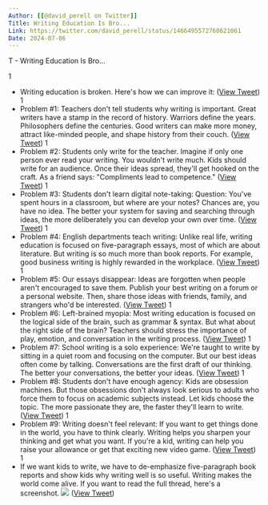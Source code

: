 ```yaml
---
Author: [[@david_perell on Twitter]]
Title: Writing Education Is Bro...
Link: https://twitter.com/david_perell/status/1466495572760621061
Date: 2024-07-06
---
```

T - Writing Education Is Bro...

1
- Writing education is broken. 
  Here's how we can improve it: ([View Tweet](https://twitter.com/david_perell/status/1466495572760621061))
1
- Problem #1: Teachers don't tell students why writing is important.
  Great writers have a stamp in the record of history. Warriors define the years. Philosophers define the centuries. Good writers can make more money, attract like-minded people, and shape history from their couch. ([View Tweet](https://twitter.com/david_perell/status/1466495576019771396))
1
- Problem #2: Students only write for the teacher. 
  Imagine if only one person ever read your writing. You wouldn't write much. Kids should write for an audience. Once their ideas spread, they'll get hooked on the craft. 
  As a friend says: "Compliments lead to competence." ([View Tweet](https://twitter.com/david_perell/status/1466495578225971207))
1
- Problem #3: Students don't learn digital note-taking: 
  Question: You've spent hours in a classroom, but where are your notes? 
  Chances are, you have no idea. The better your system for saving and searching through ideas, the more deliberately you can develop your own over time. ([View Tweet](https://twitter.com/david_perell/status/1466495580428021763))
1
- Problem #4: English departments teach writing: 
  Unlike real life, writing education is focused on five-paragraph essays, most of which are about literature. But writing is so much more than book reports. 
  For example, good business writing is highly rewarded in the workplace. ([View Tweet](https://twitter.com/david_perell/status/1466495581774356481))
1
- Problem #5: Our essays disappear: 
  Ideas are forgotten when people aren't encouraged to save them. Publish your best writing on a forum or a personal website. Then, share those ideas with friends, family, and strangers who'd be interested. ([View Tweet](https://twitter.com/david_perell/status/1466495583401746434))
1
- Problem #6: Left-brained myopia: 
  Most writing education is focused on the logical side of the brain, such as grammar & syntax. 
  But what about the right side of the brain? Teachers should stress the importance of play, emotion, and conversation in the writing process. ([View Tweet](https://twitter.com/david_perell/status/1466495585234661378))
1
- Problem #7: School writing is a solo experience: 
  We're taught to write by sitting in a quiet room and focusing on the computer. But our best ideas often come by talking. 
  Conversations are the first draft of our thinking. The better your conversations, the better your ideas. ([View Tweet](https://twitter.com/david_perell/status/1466495587034050561))
1
- Problem #8: Students don't have enough agency: 
  Kids are obsession machines. But those obsessions don't always look serious to adults who force them to focus on academic subjects instead. Let kids choose the topic. The more passionate they are, the faster they'll learn to write. ([View Tweet](https://twitter.com/david_perell/status/1466495589206708228))
1
- Problem #9: Writing doesn't feel relevant: 
  If you want to get things done in the world, you have to think clearly. Writing helps you sharpen your thinking and get what you want. 
  If you're a kid, writing can help you raise your allowance or get that exciting new video game. ([View Tweet](https://twitter.com/david_perell/status/1466495591408619526))
1
- If we want kids to write, we have to de-emphasize five-paragraph book reports and show kids why writing well is so useful. 
  Writing makes the world come alive. 
  If you want to read the full thread, here's a screenshot. 
  ![](https://pbs.twimg.com/media/FFoJ6UIXEA8TxyY.png) ([View Tweet](https://twitter.com/david_perell/status/1466495596286599180))
